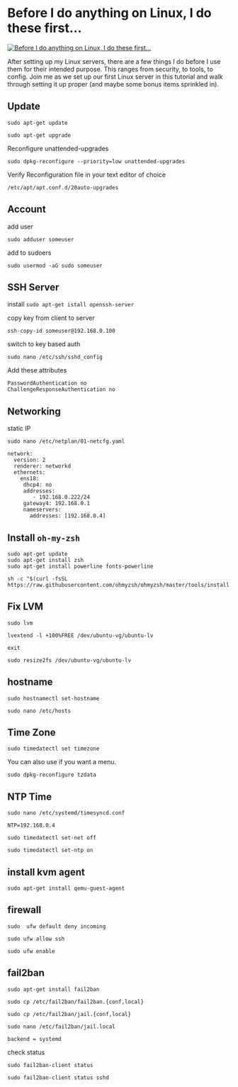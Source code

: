 # Before I do anything on Linux, I do these first...


[![Before I do anything on Linux, I do these first...](http://img.youtube.com/vi/ZsjK4VDopiE/0.jpg)](https://www.youtube.com/watch?v=ZsjK4VDopiE "Before I do anything on Linux, I do these first...")

After setting up my Linux servers, there are a few things I do before I use them for their intended purpose.  This ranges from security, to tools, to config.  Join me as we set up our first Linux server in this tutorial and walk through setting it up proper (and maybe some bonus items sprinkled in).



## Update

```
sudo apt-get update

sudo apt-get upgrade
```

Reconfigure unattended-upgrades

`sudo dpkg-reconfigure --priority=low unattended-upgrades`

Verify Reconfiguration file in your text editor of choice

`/etc/apt/apt.conf.d/20auto-upgrades`


## Account

add user

`sudo adduser someuser`

add to sudoers

`sudo usermod -aG sudo someuser`

## SSH Server

install
`sudo apt-get istall openssh-server`

copy key from client to server

`ssh-copy-id someuser@192.168.0.100`

switch to key based auth

`sudo nano /etc/ssh/sshd_config`

Add these attributes

```
PasswordAuthentication no
ChallengeResponseAuthentication no
```


## Networking

static IP

`sudo nano /etc/netplan/01-netcfg.yaml`

```
network:
  version: 2
  renderer: networkd
  ethernets:
    ens18:
     dhcp4: no
     addresses: 
        - 192.168.0.222/24
     gateway4: 192.168.0.1
     nameservers:
       addresses: [192.168.0.4]

```




## Install `oh-my-zsh`


```
sudo apt-get update
sudo apt-get install zsh
sudo apt-get install powerline fonts-powerline

sh -c "$(curl -fsSL https://raw.githubusercontent.com/ohmyzsh/ohmyzsh/master/tools/install.sh)"
```

## Fix LVM

`sudo lvm`


`lvextend -l +100%FREE /dev/ubuntu-vg/ubuntu-lv`

`exit`

`sudo resize2fs /dev/ubuntu-vg/ubuntu-lv`

## hostname

`sudo hostnamectl set-hostname`

`sudo nano /etc/hosts`

## Time Zone

`sudo timedatectl set timezone`


You can also use if you want a menu.

`sudo dpkg-reconfigure tzdata `



##  NTP Time

`sudo nano /etc/systemd/timesyncd.conf`

```
NTP=192.168.0.4
```

`sudo timedatectl set-net off`

`sudo timedatectl set-ntp on`


## install kvm agent

`sudo apt-get install qemu-guest-agent`


## firewall

`sudo  ufw default deny incoming`

`sudo ufw allow ssh`

`sudo ufw enable`

## fail2ban

`sudo apt-get install fail2ban`

`sudo cp /etc/fail2ban/fail2ban.{conf,local}`

`sudo cp /etc/fail2ban/jail.{conf,local}`

`sudo nano /etc/fail2ban/jail.local`

```
backend = systemd
```

check status

`sudo fail2ban-client status`


`sudo fail2ban-client status sshd`
